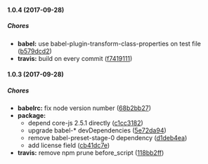 #### 1.0.4 (2017-09-28)

##### Chores

* **babel:** use babel-plugin-transform-class-properties on test file ([b579dcd2](https://github.com/easyops-cn/git-exec-and-restage/commit/b579dcd238aecc93b04f6725d5778d4eccefcb1b))
* **travis:** build on every commit ([f7419111](https://github.com/easyops-cn/git-exec-and-restage/commit/f7419111e2d0089595f936d257996d6d918db2b3))

#### 1.0.3 (2017-09-28)

##### Chores

* **babelrc:** fix node version number ([68b2bb27](https://github.com/easyops-cn/git-exec-and-restage/commit/68b2bb275bc9a52da5dd3e1a5f53dda8768765aa))
* **package:**
  * depend core-js 2.5.1 directly ([c1cc3182](https://github.com/easyops-cn/git-exec-and-restage/commit/c1cc3182d44fc96a4631f726b2430a3f29c571e6))
  * upgrade babel-* devDependencies ([5e72da94](https://github.com/easyops-cn/git-exec-and-restage/commit/5e72da9416312cb7e6ad0a797bc9f0b0adb7ef5b))
  * remove babel-preset-stage-0 dependency ([d1deb4ea](https://github.com/easyops-cn/git-exec-and-restage/commit/d1deb4eada19e29afa41bf7e1aa6a96c1ac7869e))
  * add license field ([cb41dc7e](https://github.com/easyops-cn/git-exec-and-restage/commit/cb41dc7e70c0cca26253924eb4489faccb6fd4e3))
* **travis:** remove npm prune before_script ([118bb2ff](https://github.com/easyops-cn/git-exec-and-restage/commit/118bb2ffeb31423736f73f741d24af256424a2e8))

